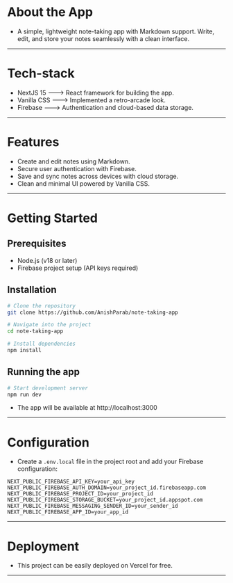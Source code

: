 # About the App
- A simple, lightweight note-taking app with Markdown support. Write, edit, and store your notes seamlessly with a clean interface.

---
# Tech-stack
- NextJS 15 ---> React framework for building the app.
- Vanilla CSS ---> Implemented a retro-arcade look.
- Firebase ---> Authentication and cloud-based data storage.

---
# Features
- Create and edit notes using Markdown.
- Secure user authentication with Firebase.
- Save and sync notes across devices with cloud storage.
- Clean and minimal UI powered by Vanilla CSS.

---
# Getting Started

## Prerequisites
- Node.js (v18 or later)
- Firebase project setup (API keys required)

## Installation
``` bash
# Clone the repository
git clone https://github.com/AnishParab/note-taking-app

# Navigate into the project
cd note-taking-app

# Install dependencies
npm install
```

## Running the app
``` bash
# Start development server
npm run dev
```

- The app will be available at http://localhost:3000

---
# Configuration
- Create a `.env.local` file in the project root and add your Firebase configuration:
``` env
NEXT_PUBLIC_FIREBASE_API_KEY=your_api_key
NEXT_PUBLIC_FIREBASE_AUTH_DOMAIN=your_project_id.firebaseapp.com
NEXT_PUBLIC_FIREBASE_PROJECT_ID=your_project_id
NEXT_PUBLIC_FIREBASE_STORAGE_BUCKET=your_project_id.appspot.com
NEXT_PUBLIC_FIREBASE_MESSAGING_SENDER_ID=your_sender_id
NEXT_PUBLIC_FIREBASE_APP_ID=your_app_id
```

---
# Deployment
- This project can be easily deployed on Vercel for free.

---


